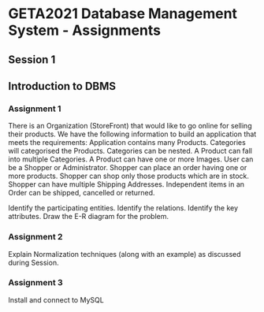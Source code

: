 # GETA2021 Database Management System - Assignments
## Session 1
## Introduction to DBMS

### Assignment 1
There is an Organization (StoreFront) that would like to go online for selling their products. We have the following information to build an application that meets the requirements:
Application contains many Products.
Categories will categorised the Products.
Categories can be nested.
A Product can fall into multiple Categories.
A Product can have one or more Images.
User can be a Shopper or Administrator.
Shopper can place an order having one or more products.
Shopper can shop only those products which are in stock.
Shopper can have multiple Shipping Addresses.
Independent items in an Order can be shipped, cancelled or returned.

Identify the participating entities.
Identify the relations. 
Identify the key attributes. 
Draw the E-R diagram for the problem.


### Assignment 2
Explain Normalization techniques (along with an example) as discussed during Session.

### Assignment 3
Install and connect to MySQL
